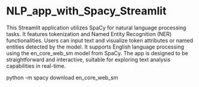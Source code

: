 # NLP_app_with_Spacy_Streamlit
This Streamlit application utilizes SpaCy for natural language processing tasks.
It features tokenization and Named Entity Recognition (NER) functionalities. 
Users can input text and visualize token attributes or named entities detected by the model. 
It supports English language processing using the en_core_web_sm model from SpaCy. 
The app is designed to be straightforward and interactive, suitable for exploring text analysis capabilities in real-time.


python -m spacy download en_core_web_sm

